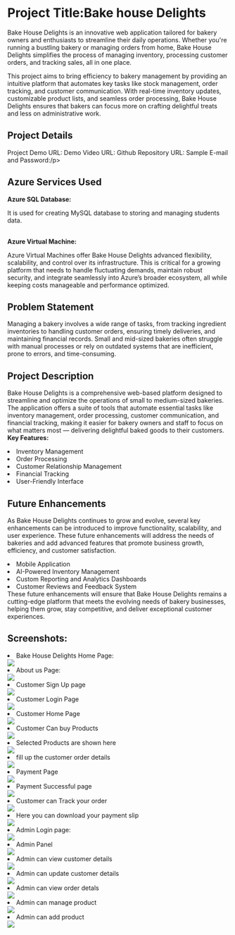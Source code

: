 <h1>Project Title:Bake house Delights</h1>
<p>Bake House Delights is an innovative web application tailored for bakery owners and enthusiasts to streamline their daily operations. Whether you're running a bustling bakery or managing orders from home, Bake House Delights simplifies the process of managing inventory, processing customer orders, and tracking sales, all in one place.

This project aims to bring efficiency to bakery management by providing an intuitive platform that automates key tasks like stock management, order tracking, and customer communication. With real-time inventory updates, customizable product lists, and seamless order processing, Bake House Delights ensures that bakers can focus more on crafting delightful treats and less on administrative work.</p>
<h2>Project Details</h2>
<p>Project Demo URL:
Demo Video URL:
Github Repository URL:
Sample E-mail and Password:/p>
<h2>Azure Services Used</h2>
<p><b>Azure SQL Database:</b></p>
It is used for creating MySQL database to storing and managing students data.
<br><br>
<p><b>Azure Virtual Machine:</b></p>
Azure Virtual Machines offer Bake House Delights advanced flexibility, scalability, and control over its infrastructure. This is critical for a growing platform that needs to handle fluctuating demands, maintain robust security, and integrate seamlessly into Azure’s broader ecosystem, all while keeping costs manageable and performance optimized.
<h2>Problem Statement</h2>
<p>Managing a bakery involves a wide range of tasks, from tracking ingredient inventories to handling customer orders, ensuring timely deliveries, and maintaining financial records. Small and mid-sized bakeries often struggle with manual processes or rely on outdated systems that are inefficient, prone to errors, and time-consuming.</p>
<h2>Project Description</h2>
<p>Bake House Delights is a comprehensive web-based platform designed to streamline and optimize the operations of small to medium-sized bakeries. The application offers a suite of tools that automate essential tasks like inventory management, order processing, customer communication, and financial tracking, making it easier for bakery owners and staff to focus on what matters most — delivering delightful baked goods to their customers.
<b>Key Features:</b>
<li>Inventory Management</li>
<li>Order Processing</li>
<li>Customer Relationship Management</li>
<li>Financial Tracking</li>
<li>User-Friendly Interface</li>
</p>
<h2>Future Enhancements</h2>
<p>As Bake House Delights continues to grow and evolve, several key enhancements can be introduced to improve functionality, scalability, and user experience. These future enhancements will address the needs of bakeries and add advanced features that promote business growth, efficiency, and customer satisfaction.
<li>Mobile Application</li>
<li>AI-Powered Inventory Management</li>
<li>Custom Reporting and Analytics Dashboards</li>
<li>Customer Reviews and Feedback System</li>
These future enhancements will ensure that Bake House Delights remains a cutting-edge platform that meets the evolving needs of bakery businesses, helping them grow, stay competitive, and deliver exceptional customer experiences.
</p>
<h2>Screenshots:</h2>
<li>Bake House Delights Home Page:</li>
<img src="static/Homepage.png">
<li>About us Page:</li>
<img src="static/aboutus.png">
<li>Customer Sign Up page</li>
<img src="static/C-signup.png">
<li>Customer Login Page</li>
<img src="static/C-Login.png">
<li>Customer Home Page</li>
<img src="static/C-home.png">
<li>Customer Can buy Products</li>
<img src="static/add-to-cart.png">
<li>Selected Products are shown here</li>
<img src="static/cart.png">
<li>fill up the customer order details</li>
<img src="static/C-address.png">
<li>Payment Page</li>
<img src="static/C-pay.png">
<li>Payment Successful page </li>
<img src="static/pay-successful.png">
<li>Customer can Track your order </li>
<img src="static/my-order.png">
<li>Here you can download your payment slip</li>
<img src="static/invoice.png">
<li>Admin Login page:</li>
<img src="static/Admin-login.png">
<li>Admin Panel</li>
<img src="static/admin-panel.png">
<li>Admin can view customer details</li>
<img src="static/view-customer.png">
<li>Admin can update customer details</li>
<img src="static/update-c-details.png">
<li>Admin can view order detals</li>
<img src="static/view-order.png">
<li>Admin can manage product</li>
<img src="static/manage-product.png">
<li>Admin can add product</li>
<img src="static/add-product.png">

